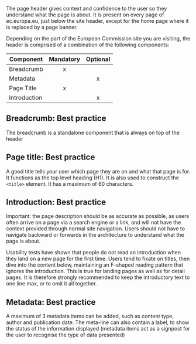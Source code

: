The page header gives context and confidence to the user so they understand what the page is about. It is present on every page of ec.europa.eu, just below the site header, except for the home page where it is replaced by a page banner.

Depending on the part of the European Commission site you are visiting, the header is comprised of a combination of the following components:

| Component    | Mandatory | Optional |
| ------------ | :-------: | :------: |
| Breadcrumb   |     x     |          |
| Metadata     |           |    x     |
| Page Title   |     x     |          |
| Introduction |           |    x     |

## Breadcrumb: Best practice

The breadcrumb is a standalone component that is always on top of the header

## Page title: Best practice

A good title tells your user which page they are on and what that page is for. It functions as the top level heading (H1). It is also used to construct the `<title>` element. It has a maximum of 60 characters.

## Introduction: Best practice

Important: the page description should be as accurate as possible, as users often arrive on a page via a search engine or a link, and will not have the context provided through normal site navigation. Users should not have to navigate backward or forwards in the architecture to understand what the page is about.

Usability tests have shown that people do not read an introduction when they land on a new page for the first time. Users tend to fixate on titles, then dive into the content below, maintaining an F-shaped reading pattern that ignores the introduction. This is true for landing pages as well as for detail pages. It is therefore strongly recommended to keep the introductory text to one line max, or to omit it all together.

## Metadata: Best practice

A maximum of 3 metadata items can be added, such as content type, author and publication date. The meta-line can also contain a label, to show the status of the information displayed (metadata items act as a signpost for the user to recognise the type of data presented)
